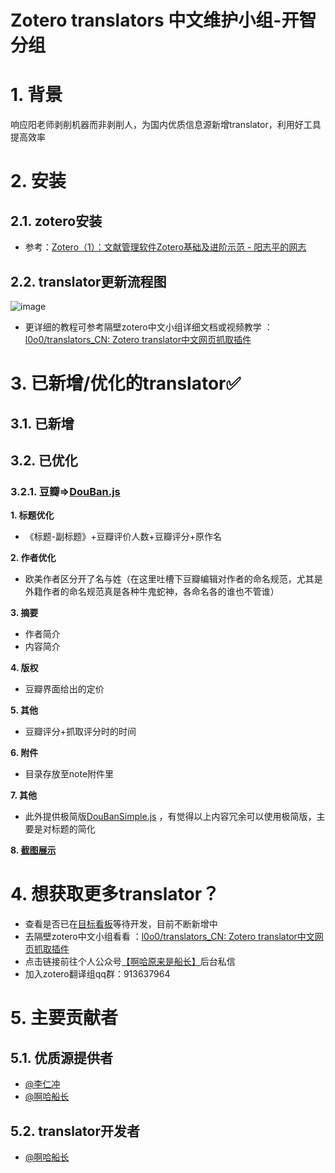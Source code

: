 # Zotero translators 中文维护小组-开智分组

# 1. 背景
响应阳老师剥削机器而非剥削人，为国内优质信息源新增translator，利用好工具提高效率

# 2. 安装
## 2.1. zotero安装
 * 参考：[Zotero（1）：文献管理软件Zotero基础及进阶示范 - 阳志平的网志](https://www.yangzhiping.com/tech/zotero1.html)

## 2.2. translator更新流程图
![image](https://user-images.githubusercontent.com/53848822/114983656-77c2d280-9ec3-11eb-95a7-b1d67bb6ced3.png)



 * 更详细的教程可参考隔壁zotero中文小组详细文档或视频教学 ：[l0o0/translators_CN: Zotero translator中文网页抓取插件](https://github.com/l0o0/translators_CN)


# 3. 已新增/优化的translator✅
## 3.1. 已新增

## 3.2. 已优化
### 3.2.1. 豆瓣=>[DouBan.js](https://github.com/Captain2021/myTranslator/blob/master/Douban.js)
**1. 标题优化**  
 * 《标题-副标题》+豆瓣评价人数+豆瓣评分+原作名

**2. 作者优化**  
* 欧美作者区分开了名与姓（在这里吐槽下豆瓣编辑对作者的命名规范，尤其是外籍作者的命名规范真是各种牛鬼蛇神，各命名各的谁也不管谁）

**3. 摘要**  
* 作者简介
* 内容简介

**4. 版权**  
* 豆瓣界面给出的定价

**5. 其他**  
* 豆瓣评分+抓取评分时的时间

**6. 附件**  

* 目录存放至note附件里

**7. 其他**

* 此外提供极简版[DouBanSimple.js](https://github.com/Captain2021/myTranslator/blob/master/DoubanSimple.js) ，有觉得以上内容冗余可以使用极简版，主要是对标题的简化

**8. [截图展示](https://github.com/Captain2021/MyTranslator/blob/main/ShowDetail.md#DouBan)**  


# 4. 想获取更多translator？
* 查看是否已在[目标看板](https://trello.com/b/xYoOwhiP/translator)等待开发，目前不断新增中
* 去隔壁zotero中文小组看看 ：[l0o0/translators_CN: Zotero translator中文网页抓取插件](https://github.com/l0o0/translators_CN)
* 点击链接前往个人公众号[【啊哈原来是船长】](https://mp.weixin.qq.com/s/PgaQ4d-s26lDKxauYF1osw)后台私信
* 加入zotero翻译组qq群：913637964



# 5. 主要贡献者
## 5.1. 优质源提供者
* [@李仁冲](https://github.com/lirenchong)
* [@啊哈船长](https://github.com/Captain2021)
## 5.2. translator开发者
* [@啊哈船长](https://github.com/Captain2021)

 

